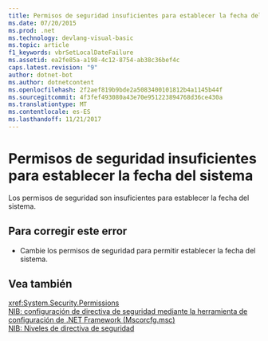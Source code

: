 ```yaml
---
title: Permisos de seguridad insuficientes para establecer la fecha del sistema
ms.date: 07/20/2015
ms.prod: .net
ms.technology: devlang-visual-basic
ms.topic: article
f1_keywords: vbrSetLocalDateFailure
ms.assetid: ea2fe85a-a198-4c12-8754-ab38c36bef4c
caps.latest.revision: "9"
author: dotnet-bot
ms.author: dotnetcontent
ms.openlocfilehash: 2f2aef819b9bde2a5083400101812b4a1145b44f
ms.sourcegitcommit: 4f3fef493080a43e70e951223894768d36ce430a
ms.translationtype: MT
ms.contentlocale: es-ES
ms.lasthandoff: 11/21/2017
---
```

# <a name="insufficient-security-permissions-to-set-the-system-date"></a>Permisos de seguridad insuficientes para establecer la fecha del sistema
Los permisos de seguridad son insuficientes para establecer la fecha del sistema.  
  
## <a name="to-correct-this-error"></a>Para corregir este error  
  
-   Cambie los permisos de seguridad para permitir establecer la fecha del sistema.  
  
## <a name="see-also"></a>Vea también  
 <xref:System.Security.Permissions>  
 [NIB: configuración de directiva de seguridad mediante la herramienta de configuración de .NET Framework (Mscorcfg.msc)](http://msdn.microsoft.com/en-us/3c6ad87f-2c88-4f7b-87e6-8228c5d09866)  
 [NIB: Niveles de directiva de seguridad](http://msdn.microsoft.com/en-us/5ebf4b78-548d-484d-b1e3-8325138b7413)
